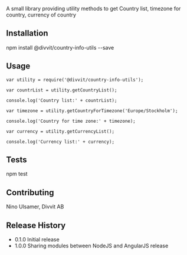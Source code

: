 A small library providing utility methods to get Country list, timezone for country, currency of country

## Installation

  npm install @divvit/country-info-utils --save

## Usage

  	var utility = require('@divvit/country-info-utils');

  	var countrList = utility.getCountryList();

  	console.log('Country list:' + countrList);

  	var timezone = utility.getCountryForTimezone('Europe/Stockholm');

  	console.log('Country for time zone:' + timezone);

  	var currency = utility.getCurrencyList();

  	console.log('Currency list:' + currency);

## Tests

  npm test

## Contributing

Nino Ulsamer, Divvit AB

## Release History

* 0.1.0 Initial release
* 1.0.0 Sharing modules between NodeJS and AngularJS release
